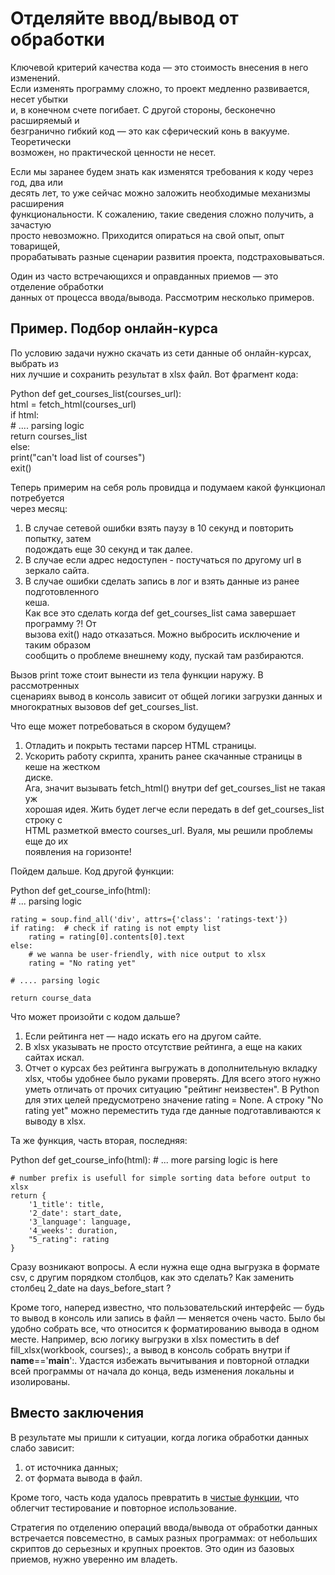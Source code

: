 # Отделяйте ввод/вывод от обработки


Ключевой критерий качества кода — это стоимость внесения в него изменений.   
Если изменять программу сложно, то проект медленно развивается, несет убытки  
и, в конечном счете погибает. С другой стороны, бесконечно расширяемый и  
безгранично гибкий код — это как сферический конь в вакууме. Теоретически  
возможен, но практической ценности не несет.

Если мы заранее будем знать как изменятся требования к коду через год, два или  
десять лет, то уже сейчас можно заложить необходимые механизмы расширения  
функциональности. К сожалению, такие сведения сложно получить, а зачастую  
просто невозможно. Приходится опираться на свой опыт, опыт товарищей,  
прорабатывать разные сценарии развития проекта, подстраховываться.  

Один из часто встречающихся и оправданных приемов — это отделение обработки   
данных от процесса ввода/вывода. Рассмотрим несколько примеров.  

## Пример. Подбор онлайн-курса


По условию задачи нужно скачать из сети данные об онлайн-курсах, выбрать из  
них лучшие и сохранить результат в xlsx файл. Вот фрагмент кода:  

Python
def get_courses_list(courses_url):  
    html = fetch_html(courses_url)  
    if html:  
        # .... parsing logic  
        return courses_list  
    else:  
        print("can't load list of courses")  
        exit()
		

Теперь примерим на себя роль провидца и подумаем какой функционал потребуется  
через месяц:  

1. В случае сетевой ошибки взять паузу в 10 секунд и повторить попытку, затем  
подождать еще 30 секунд и так далее.  
2. В случае если адрес недоступен - постучаться по другому url в зеркало сайта.  
3. В случае ошибки сделать запись в лог и взять данные из ранее подготовленного  
кеша.  
Как все это сделать когда def get_courses_list сама завершает программу ?! От   
вызова exit() надо отказаться. Можно выбросить исключение и таким образом   
сообщить о проблеме внешнему коду, пускай там разбираются.  

Вызов print тоже стоит вынести из тела функции наружу. В рассмотренных  
сценариях вывод в консоль зависит от общей логики загрузки данных и  
многократных вызовов def get_courses_list.  

Что еще может потребоваться в скором будущем?  

1. Отладить и покрыть тестами парсер HTML страницы.  
2. Ускорить работу скрипта, хранить ранее скачанные страницы в кеше на жестком  
диске.  
Ага, значит вызывать fetch_html() внутри def get_courses_list не такая уж  
хорошая идея. Жить будет легче если передать в def get_courses_list строку с  
HTML разметкой вместо courses_url. Вуаля, мы решили проблемы еще до их  
появления на горизонте!  

Пойдем дальше. Код другой функции:  

Python
def get_course_info(html):  
    # ...  parsing logic  

    rating = soup.find_all('div', attrs={'class': 'ratings-text'})
    if rating:  # check if rating is not empty list
        rating = rating[0].contents[0].text
    else:
        # we wanna be user-friendly, with nice output to xlsx
        rating = "No rating yet"

    # .... parsing logic

    return course_data
	

Что может произойти с кодом дальше?

1. Если рейтинга нет — надо искать его на другом сайте.
2. В xlsx указывать не просто отсутствие рейтинга, а еще на каких сайтах искал.
3. Отчет о курсах без рейтинга выгружать в дополнительную вкладку xlsx, чтобы 
удобнее было руками проверять.
Для всего этого нужно уметь отличать от прочих ситуацию "рейтинг неизвестен". 
В Python для этих целей предусмотрено значение rating = None. А строку "No 
rating yet" можно переместить туда где данные подготавливаются к выводу в xlsx.

Та же функция, часть вторая, последняя:

Python
def get_course_info(html):
    # ... more parsing logic is here

    # number prefix is usefull for simple sorting data before output to xlsx
    return {
        '1_title': title,
        '2_date': start_date,
        '3_language': language,
        '4_weeks': duration,
        "5_rating": rating
    }


Сразу возникают вопросы. А если нужна еще одна выгрузка в формате csv, с 
другим порядком столбцов, как это сделать? Как заменить столбец 2_date на 
days_before_start ?

Кроме того, наперед известно, что пользовательский интерфейс — будь то вывод в 
консоль или запись в файл — меняется очень часто. Было бы удобно собрать все, 
что относится к форматированию вывода в одном месте. Например, всю логику 
выгрузки в xlsx поместить в def fill_xlsx(workbook, courses):, а вывод в 
консоль собрать внутри if __name__=='__main__':. Удастся избежать вычитывания 
и повторной отладки всей программы от начала до конца, ведь изменения локальны 
и изолированы.

## Вместо заключения


В результате мы пришли к ситуации, когда логика обработки данных слабо зависит:

1. от источника данных;
2. от формата вывода в файл.

Кроме того, часть кода удалось превратить в [чистые функции](https://devman.org/encyclopedia/decomposition/decomposition_pure_functions/), что облегчит 
тестирование и повторное использование.

Стратегия по отделению операций ввода/вывода от обработки данных встречается 
повсеместно, в самых разных программах: от небольших скриптов до серьезных и 
крупных проектов. Это один из базовых приемов, нужно уверенно им владеть.
